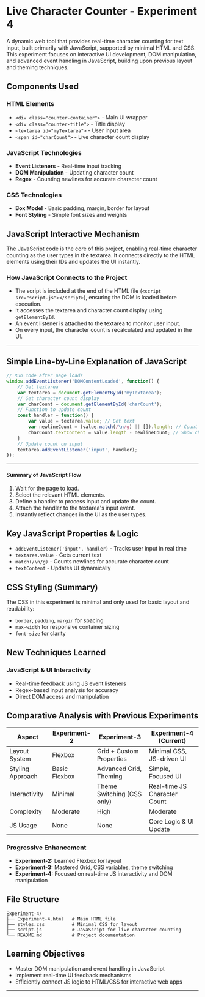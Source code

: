 # Live Character Counter - Experiment 4

A dynamic web tool that provides real-time character counting for text input, built primarily with JavaScript, supported by minimal HTML and CSS. This experiment focuses on interactive UI development, DOM manipulation, and advanced event handling in JavaScript, building upon previous layout and theming techniques.

## Components Used

### HTML Elements
- `<div class="counter-container">` - Main UI wrapper
- `<div class="counter-title">` - Title display
- `<textarea id="myTextarea">` - User input area
- `<span id="charCount">` - Live character count display

### JavaScript Technologies
- **Event Listeners** - Real-time input tracking
- **DOM Manipulation** - Updating character count
- **Regex** - Counting newlines for accurate character count

### CSS Technologies
- **Box Model** - Basic padding, margin, border for layout
- **Font Styling** - Simple font sizes and weights

## JavaScript Interactive Mechanism

The JavaScript code is the core of this project, enabling real-time character counting as the user types in the textarea. It connects directly to the HTML elements using their IDs and updates the UI instantly.

### How JavaScript Connects to the Project
- The script is included at the end of the HTML file (`<script src="script.js"></script>`), ensuring the DOM is loaded before execution.
- It accesses the textarea and character count display using `getElementById`.
- An event listener is attached to the textarea to monitor user input.
- On every input, the character count is recalculated and updated in the UI.

---

## Simple Line-by-Line Explanation of JavaScript

```javascript
// Run code after page loads
window.addEventListener('DOMContentLoaded', function() { 
    // Get textarea
    var textarea = document.getElementById('myTextarea'); 
    // Get character count display
    var charCount = document.getElementById('charCount'); 
    // Function to update count
    const handler = function() { 
        var value = textarea.value; // Get text
        var newlineCount = (value.match(/\n/g) || []).length; // Count newlines
        charCount.textContent = value.length - newlineCount; // Show character count
    }
    // Update count on input
    textarea.addEventListener('input', handler); 
});
```

---

#### Summary of JavaScript Flow
1. Wait for the page to load.
2. Select the relevant HTML elements.
3. Define a handler to process input and update the count.
4. Attach the handler to the textarea's input event.
5. Instantly reflect changes in the UI as the user types.

## Key JavaScript Properties & Logic
- `addEventListener('input', handler)` - Tracks user input in real time
- `textarea.value` - Gets current text
- `match(/\n/g)` - Counts newlines for accurate character count
- `textContent` - Updates UI dynamically

## CSS Styling (Summary)

The CSS in this experiment is minimal and only used for basic layout and readability:
- `border`, `padding`, `margin` for spacing
- `max-width` for responsive container sizing
- `font-size` for clarity

## New Techniques Learned

### JavaScript & UI Interactivity
- Real-time feedback using JS event listeners
- Regex-based input analysis for accuracy
- Direct DOM access and manipulation

## Comparative Analysis with Previous Experiments

| Aspect              | Experiment-2         | Experiment-3                | Experiment-4 (Current)         |
|---------------------|----------------------|-----------------------------|-------------------------------|
| Layout System       | Flexbox              | Grid + Custom Properties    | Minimal CSS, JS-driven UI      |
| Styling Approach    | Basic Flexbox        | Advanced Grid, Theming      | Simple, Focused UI             |
| Interactivity       | Minimal              | Theme Switching (CSS only)  | Real-time JS Character Count   |
| Complexity          | Moderate             | High                        | Moderate                      |
| JS Usage            | None                 | None                        | Core Logic & UI Update         |

### Progressive Enhancement
- **Experiment-2:** Learned Flexbox for layout
- **Experiment-3:** Mastered Grid, CSS variables, theme switching
- **Experiment-4:** Focused on real-time JS interactivity and DOM manipulation

## File Structure

```
Experiment-4/
├── Experiment-4.html   # Main HTML file
├── styles.css          # Minimal CSS for layout
├── script.js           # JavaScript for live character counting
└── README.md           # Project documentation
```

## Learning Objectives

- Master DOM manipulation and event handling in JavaScript
- Implement real-time UI feedback mechanisms
- Efficiently connect JS logic to HTML/CSS for interactive web apps

---
